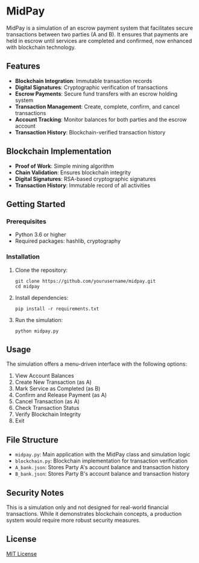 # MidPay

MidPay is a simulation of an escrow payment system that facilitates secure transactions between two parties (A and B). It ensures that payments are held in escrow until services are completed and confirmed, now enhanced with blockchain technology.

## Features

- **Blockchain Integration**: Immutable transaction records
- **Digital Signatures**: Cryptographic verification of transactions
- **Escrow Payments**: Secure fund transfers with an escrow holding system
- **Transaction Management**: Create, complete, confirm, and cancel transactions
- **Account Tracking**: Monitor balances for both parties and the escrow account
- **Transaction History**: Blockchain-verified transaction history

## Blockchain Implementation

- **Proof of Work**: Simple mining algorithm
- **Chain Validation**: Ensures blockchain integrity
- **Digital Signatures**: RSA-based cryptographic signatures
- **Transaction History**: Immutable record of all activities

## Getting Started

### Prerequisites

- Python 3.6 or higher
- Required packages: hashlib, cryptography

### Installation

1. Clone the repository:
   ```
   git clone https://github.com/yourusername/midpay.git
   cd midpay
   ```

2. Install dependencies:
   ```
   pip install -r requirements.txt
   ```

3. Run the simulation:
   ```
   python midpay.py
   ```

## Usage

The simulation offers a menu-driven interface with the following options:

1. View Account Balances
2. Create New Transaction (as A)
3. Mark Service as Completed (as B)
4. Confirm and Release Payment (as A)
5. Cancel Transaction (as A)
6. Check Transaction Status
7. Verify Blockchain Integrity
8. Exit

## File Structure

- `midpay.py`: Main application with the MidPay class and simulation logic
- `blockchain.py`: Blockchain implementation for transaction verification
- `A_bank.json`: Stores Party A's account balance and transaction history
- `B_bank.json`: Stores Party B's account balance and transaction history

## Security Notes

This is a simulation only and not designed for real-world financial transactions. While it demonstrates blockchain concepts, a production system would require more robust security measures.

## License

[MIT License](LICENSE)
